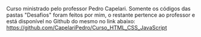Curso ministrado pelo professor Pedro Capelari.
Somente os códigos das pastas "Desafios" foram feitos por mim, o restante pertence ao professor e está disponível no Github do mesmo no link abaixo:
https://github.com/CapelariPedro/Curso_HTML_CSS_JavaScript
